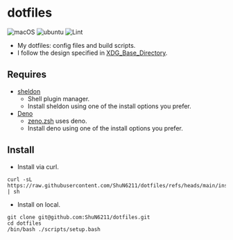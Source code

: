 # dotfiles

![macOS](https://github.com/ShuN6211/dotfiles/workflows/macOS/badge.svg)
![ubuntu](https://github.com/ShuN6211/dotfiles/workflows/ubuntu/badge.svg)
![Lint](https://github.com/ShuN6211/dotfiles/workflows/Lint/badge.svg)

- My dotfiles: config files and build scripts.
- I follow the design specified in [XDG_Base_Directory](https://wiki.archlinux.org/title/XDG_Base_Directory).
  
## Requires

- [sheldon](https://github.com/rossmacarthur/sheldon)
  - Shell plugin manager.
  - Install sheldon using one of the install options you prefer.
- [Deno](https://deno.com/)
  - [zeno.zsh](https://github.com/yuki-yano/zeno.zsh) uses deno.
  - Install deno using one of the install options you prefer.

## Install

- Install via curl.

```shell
curl -sL https://raw.githubusercontent.com/ShuN6211/dotfiles/refs/heads/main/install.sh | sh
```

- Install on local.

```shell
git clone git@github.com:ShuN6211/dotfiles.git
cd dotfiles
/bin/bash ./scripts/setup.bash
```
